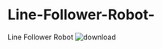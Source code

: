 # Line-Follower-Robot-
Line Follower Robot 
![download](https://user-images.githubusercontent.com/57707946/68814584-04e47500-069b-11ea-8ed1-c4fd6b41bd2a.png)

